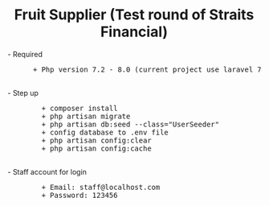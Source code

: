 <center>
    <h1 style="text-align:center;display:block;">Fruit Supplier (Test round of Straits Financial)</h1>
</center>
<div>
  - Required
  <pre>
      + Php version 7.2 - 8.0 (current project use laravel 7)
  </pre>
</div>
<div>
    - Step up
    <pre>
        + composer install
        + php artisan migrate
        + php artisan db:seed --class="UserSeeder"
        + config database to .env file
        + php artisan config:clear
        + php artisan config:cache
    </pre>
</div>
<div>
    - Staff account for login 
    <pre>
        + Email: staff@localhost.com
        + Password: 123456
    </pre>
</div>
